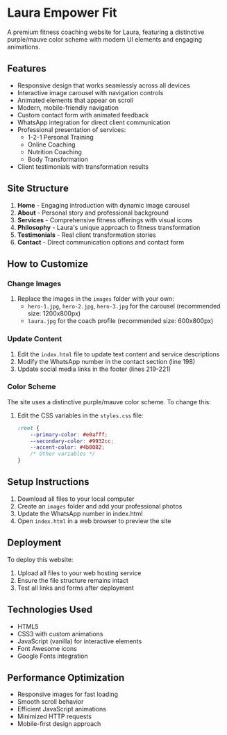 # Laura Empower Fit

A premium fitness coaching website for Laura, featuring a distinctive purple/mauve color scheme with modern UI elements and engaging animations.

## Features

- Responsive design that works seamlessly across all devices
- Interactive image carousel with navigation controls
- Animated elements that appear on scroll
- Modern, mobile-friendly navigation
- Custom contact form with animated feedback
- WhatsApp integration for direct client communication
- Professional presentation of services:
  - 1-2-1 Personal Training
  - Online Coaching
  - Nutrition Coaching
  - Body Transformation
- Client testimonials with transformation results

## Site Structure

1. **Home** - Engaging introduction with dynamic image carousel
2. **About** - Personal story and professional background
3. **Services** - Comprehensive fitness offerings with visual icons
4. **Philosophy** - Laura's unique approach to fitness transformation
5. **Testimonials** - Real client transformation stories
6. **Contact** - Direct communication options and contact form

## How to Customize

### Change Images

1. Replace the images in the `images` folder with your own:
   - `hero-1.jpg`, `hero-2.jpg`, `hero-3.jpg` for the carousel (recommended size: 1200x800px)
   - `laura.jpg` for the coach profile (recommended size: 600x800px)

### Update Content

1. Edit the `index.html` file to update text content and service descriptions
2. Modify the WhatsApp number in the contact section (line 198)
3. Update social media links in the footer (lines 219-221)

### Color Scheme

The site uses a distinctive purple/mauve color scheme. To change this:

1. Edit the CSS variables in the `styles.css` file:
   ```css
   :root {
       --primary-color: #e0afff;
       --secondary-color: #9932cc;
       --accent-color: #4b0082;
       /* Other variables */
   }
   ```

## Setup Instructions

1. Download all files to your local computer
2. Create an `images` folder and add your professional photos
3. Update the WhatsApp number in index.html
4. Open `index.html` in a web browser to preview the site

## Deployment

To deploy this website:

1. Upload all files to your web hosting service
2. Ensure the file structure remains intact
3. Test all links and forms after deployment

## Technologies Used

- HTML5
- CSS3 with custom animations
- JavaScript (vanilla) for interactive elements
- Font Awesome icons
- Google Fonts integration

## Performance Optimization

- Responsive images for fast loading
- Smooth scroll behavior
- Efficient JavaScript animations
- Minimized HTTP requests
- Mobile-first design approach 